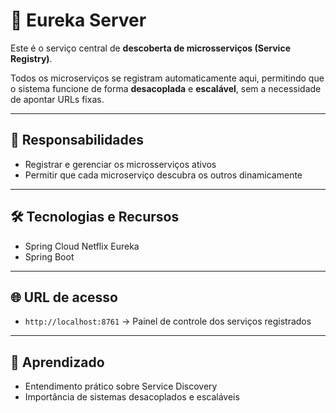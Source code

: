 # 🧭 Eureka Server

Este é o serviço central de **descoberta de microsserviços (Service Registry)**.

Todos os microserviços se registram automaticamente aqui, permitindo que o sistema funcione de forma **desacoplada** e **escalável**, sem a necessidade de apontar URLs fixas.

---

## 🎯 Responsabilidades

- Registrar e gerenciar os microsserviços ativos
- Permitir que cada microserviço descubra os outros dinamicamente

---

## 🛠️ Tecnologias e Recursos

- Spring Cloud Netflix Eureka
- Spring Boot

---

## 🌐 URL de acesso

- `http://localhost:8761` → Painel de controle dos serviços registrados

---

## 🧠 Aprendizado

- Entendimento prático sobre Service Discovery
- Importância de sistemas desacoplados e escaláveis

